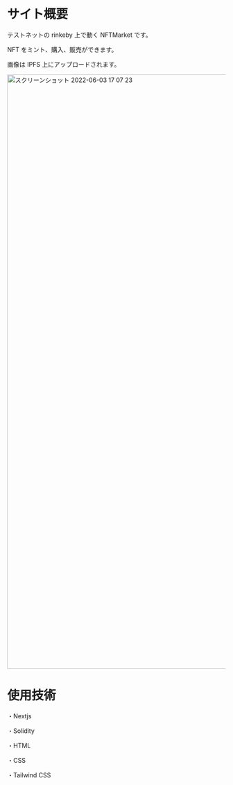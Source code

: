 # サイト概要

テストネットの rinkeby 上で動く NFTMarket です。

NFT をミント、購入、販売ができます。

画像は IPFS 上にアップロードされます。

<img width="1369" alt="スクリーンショット 2022-06-03 17 07 23" src="https://user-images.githubusercontent.com/29172469/171861274-bae39374-afb6-4227-b65b-d53a1fc5c916.png">

# 使用技術

・Nextjs

・Solidity

・HTML

・CSS

・Tailwind CSS

